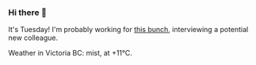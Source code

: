 ### Hi there :wave:

It's Tuesday! I'm probably working for [this bunch](https://github.com/kohofinancial), interviewing a potential new colleague.

Weather in Victoria BC: mist, at +11°C.
